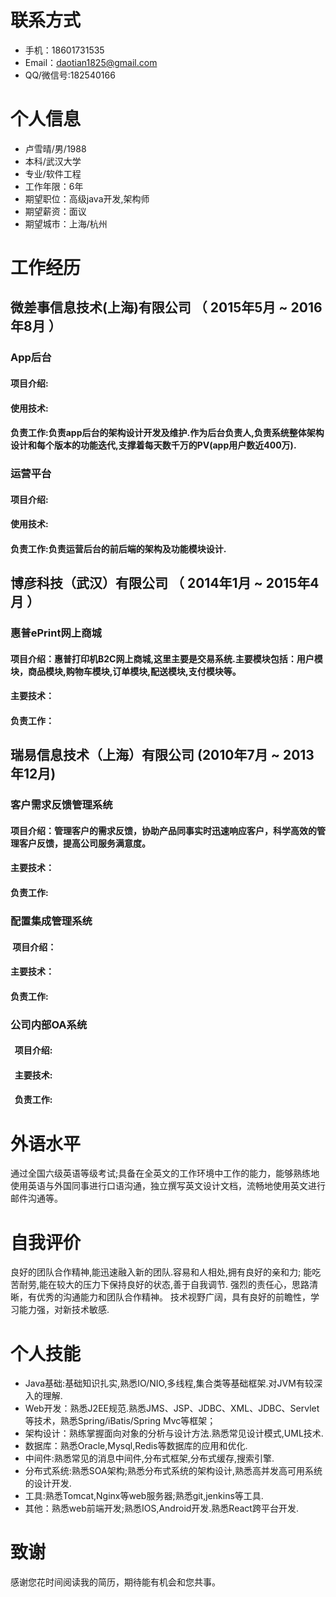 
# 联系方式
- 手机：18601731535
- Email：daotian1825@gmail.com
- QQ/微信号:182540166

# 个人信息

 - 卢雪晴/男/1988 
 - 本科/武汉大学
 - 专业/软件工程 
 - 工作年限：6年
 - 期望职位：高级java开发,架构师
 - 期望薪资：面议
 - 期望城市：上海/杭州

# 工作经历

## 微差事信息技术(上海)有限公司 （ 2015年5月 ~ 2016年8月 ）

### App后台
#### 项目介绍:
#### 使用技术:
#### 负责工作:负责app后台的架构设计开发及维护.作为后台负责人,负责系统整体架构设计和每个版本的功能迭代,支撑着每天数千万的PV(app用户数近400万).

### 运营平台 
####  项目介绍:
####  使用技术:
####  负责工作:负责运营后台的前后端的架构及功能模块设计.


## 博彦科技（武汉）有限公司 （ 2014年1月 ~ 2015年4月 ）

### 惠普ePrint网上商城
####  项目介绍：惠普打印机B2C网上商城,这里主要是交易系统.主要模块包括：用户模块，商品模块,购物车模块,订单模块,配送模块,支付模块等。
####  主要技术：
####  负责工作：


## 瑞易信息技术（上海）有限公司 (2010年7月 ~ 2013年12月)

### 客户需求反馈管理系统
####  项目介绍：管理客户的需求反馈，协助产品同事实时迅速响应客户，科学高效的管理客户反馈，提高公司服务满意度。
####  主要技术：
####  负责工作:
  
### 配置集成管理系统
####  项目介绍：
####  主要技术：
####  负责工作:

### 公司内部OA系统
####   项目介绍:
####   主要技术:
####   负责工作:

# 外语水平
通过全国六级英语等级考试;具备在全英文的工作环境中工作的能力，能够熟练地使用英语与外国同事进行口语沟通，独立撰写英文设计文档，流畅地使用英文进行邮件沟通等。

# 自我评价
良好的团队合作精神,能迅速融入新的团队.容易和人相处,拥有良好的亲和力;
能吃苦耐劳,能在较大的压力下保持良好的状态,善于自我调节.
强烈的责任心，思路清晰，有优秀的沟通能力和团队合作精神。
技术视野广阔，具有良好的前瞻性，学习能力强，对新技术敏感.

# 个人技能

- Java基础:基础知识扎实,熟悉IO/NIO,多线程,集合类等基础框架.对JVM有较深入的理解.
- Web开发：熟悉J2EE规范.熟悉JMS、JSP、JDBC、XML、JDBC、Servlet等技术，熟悉Spring/iBatis/Spring Mvc等框架；
- 架构设计：熟练掌握面向对象的分析与设计方法.熟悉常见设计模式,UML技术.
- 数据库：熟悉Oracle,Mysql,Redis等数据库的应用和优化.
- 中间件:熟悉常见的消息中间件,分布式框架,分布式缓存,搜索引擎.
- 分布式系统:熟悉SOA架构;熟悉分布式系统的架构设计,熟悉高并发高可用系统的设计开发.
- 工具:熟悉Tomcat,Nginx等web服务器;熟悉git,jenkins等工具.
- 其他：熟悉web前端开发;熟悉IOS,Android开发.熟悉React跨平台开发.


# 致谢
感谢您花时间阅读我的简历，期待能有机会和您共事。
